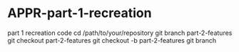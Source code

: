 # APPR-part-1-recreation
part 1  recreation code
cd /path/to/your/repository
git branch part-2-features
git checkout part-2-features
git checkout -b part-2-features
git branch
